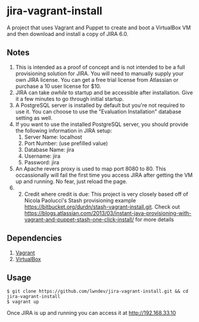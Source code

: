 jira-vagrant-install
===================

A project that uses Vagrant and Puppet to create and boot a VirtualBox VM and then download and install a copy of JIRA 6.0.  

## Notes

1. This is intended as a proof of concept and is not intended to be a full provisioning solution for JIRA.  You will need to manually supply your own JIRA license.  You can get a free trial license from Atlassian or purchase a 10 user license for $10.
2. JIRA can take *awhile* to startup and be accessible after installation.  Give it a few minutes to go through initial startup.
2. A PostgreSQL server is installed by default but you're not required to use it.  You can choose to use the "Evaluation Installation" database setting as well.
4. If you want to use the installed PostgreSQL server, you should provide the following information in JIRA setup:
	1. Server Name: localhost
	2. Port Number: (use prefilled value)
	3. Database Name: jira
	4. Username: jira
	5. Password: jira
6. An Apache revers proxy is used to map port 8080 to 80.  This occassionally will fail the first time you access JIRA after getting the VM up and running.  No fear, just reload the page.
5. 2. Credit where credit is due: This project is very closely based off of Nicola Paolucci's Stash provisioning example https://bitbucket.org/durdn/stash-vagrant-install.git. Check out https://blogs.atlassian.com/2013/03/instant-java-provisioning-with-vagrant-and-puppet-stash-one-click-install/ for more details 
	

## Dependencies

1. [Vagrant](http://downloads.vagrantup.com/)
2. [VirtualBox](https://www.virtualbox.org/wiki/Downloads)

## Usage

	$ git clone https://github.com/lwndev/jira-vagrant-install.git && cd jira-vagrant-install
	$ vagrant up

Once JIRA is up and running you can access it at http://192.168.33.10
